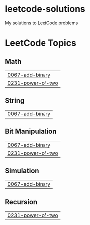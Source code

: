 # leetcode-solutions
My solutions to LeetCode problems

<!---LeetCode Topics Start-->
# LeetCode Topics
## Math
|  |
| ------- |
| [0067-add-binary](https://github.com/Shashwati212324/leetcode-solutions/tree/master/0067-add-binary) |
| [0231-power-of-two](https://github.com/Shashwati212324/leetcode-solutions/tree/master/0231-power-of-two) |
## String
|  |
| ------- |
| [0067-add-binary](https://github.com/Shashwati212324/leetcode-solutions/tree/master/0067-add-binary) |
## Bit Manipulation
|  |
| ------- |
| [0067-add-binary](https://github.com/Shashwati212324/leetcode-solutions/tree/master/0067-add-binary) |
| [0231-power-of-two](https://github.com/Shashwati212324/leetcode-solutions/tree/master/0231-power-of-two) |
## Simulation
|  |
| ------- |
| [0067-add-binary](https://github.com/Shashwati212324/leetcode-solutions/tree/master/0067-add-binary) |
## Recursion
|  |
| ------- |
| [0231-power-of-two](https://github.com/Shashwati212324/leetcode-solutions/tree/master/0231-power-of-two) |
<!---LeetCode Topics End-->